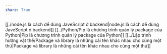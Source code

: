 ```yaml
---
share: True
---
```

[[./node.js là cách để dùng JaveScript ở backend|node.js là cách để dùng JaveScript ở backend]]
[[../Python/Pip là chương trình quản lý package của Python|Pip là chương trình quản lý package của Python]]
[[../Lập trình hướng vật thể/Package và library là những cái tên khác nhau cho cùng một thứ|Package và library là những cái tên khác nhau cho cùng một thứ]]